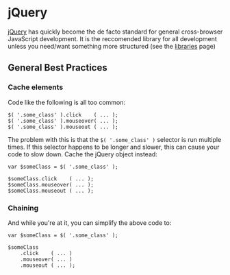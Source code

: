 # jQuery

[jQuery] has quickly become the de facto standard for general cross-browser JavaScript development.  It is the reccomended library for all development unless you need/want something more structured (see the [libraries] page)

## General Best Practices

### Cache elements

Code like the following is all too common:

    $( '.some_class' ).click    ( ... );
    $( '.some_class' ).mouseover( ... );
    $( '.some_class' ).mouseout ( ... );

The problem with this is that the `$( '.some_class' )` selector is run multiple times.  If this selector happens to be longer and slower, this can cause your code to slow down.  Cache the jQuery object instead:

    var $someClass = $( '.some_class' );

    $someClass.click    ( ... );
    $someClass.mouseover( ... );
    $someClass.mouseout ( ... );

### Chaining

And while you're at it, you can simplify the above code to:

    var $someClass = $( '.some_class' );

    $someClass
        .click    ( ... )
        .mouseover( ... )
        .mouseout ( ... );

[jQuery]: http://www.jquery.com
[libraries]: js-libraries.html
